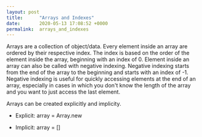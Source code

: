 ```yaml
---
layout: post
title:      "Arrays and Indexes"
date:       2020-05-13 17:08:52 +0000
permalink:  arrays_and_indexes
---
```



Arrays are a collection of object/data. Every element inside an array are ordered by their respective index. The index is based on the order of the element inside the array, beginning with an index of 0. Element inside an array can also be called with negative indexing. Negative indexing starts from the end of the array to the beginning and starts with an index of -1. Negative indexing is useful for quickly accessing elements at the end of an array, especially in cases in which you don't know the length of the array and you want to just access the last element.


Arrays can be created explicitly and implicity. 

- Explicit: array = Array.new

- Implicit: array = []

